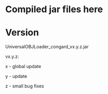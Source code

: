 # Compiled jar files here
# Version
UniversalOBJLoader_congard_vx.y.z.jar

vx.y.z:

  x - global update

  y - update

  z - small bug fixes
